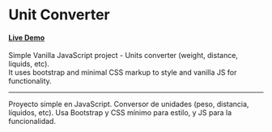 # Unit Converter

#### [Live Demo](https://guido732.github.io/unit-converter/)

Simple Vanilla JavaScript project - Units converter (weight, distance, liquids, etc).  
It uses bootstrap and minimal CSS markup to style and vanilla JS for functionality.

-----

Proyecto simple en JavaScript. Conversor de unidades (peso, distancia, líquidos, etc).
Usa Bootstrap y CSS mínimo para estilo, y JS para la funcionalidad.
